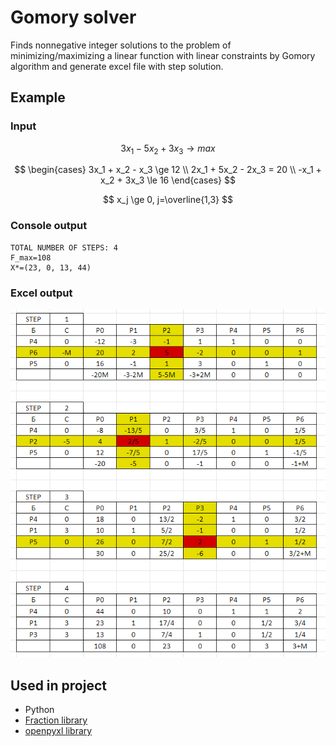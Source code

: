 # Gomory solver

Finds nonnegative integer solutions to the problem of minimizing/maximizing a linear function with linear constraints by Gomory algorithm and generate excel file with step solution.

## Example
### Input
$$
3x_1 - 5x_2 + 3x_3 \to max
$$

$$
\begin{cases}
3x_1 + x_2 - x_3 \ge 12 \\
2x_1 + 5x_2 - 2x_3 = 20 \\
-x_1 + x_2 + 3x_3 \le 16
\end{cases}
$$

$$
x_j \ge 0, j=\overline{1,3}
$$

### Console output
```
TOTAL NUMBER OF STEPS: 4
F_max=108
X*=(23, 0, 13, 44)
```

### Excel output
<p align="center">
  <img src="./images/example.png" />
</p>

## Used in project
* Python
* [Fraction library](https://docs.python.org/3/library/fractions.html)
* [openpyxl library](https://openpyxl.readthedocs.io/en/stable/)
